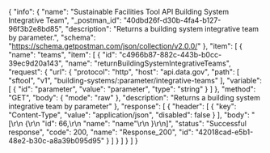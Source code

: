 {
  "info": {
    "name": "Sustainable Facilities Tool API Building System Integrative Team",
    "_postman_id": "40dbd26f-d30b-4fa4-b127-96f3b2e8bd85",
    "description": "Returns a building system integrative team by parameter.",
    "schema": "https://schema.getpostman.com/json/collection/v2.0.0/"
  },
  "item": [
    {
      "name": "teams",
      "item": [
        {
          "id": "c4966b87-882c-443b-b0cc-39ec9d20a143",
          "name": "returnBuildingSystemIntegrativeTeams",
          "request": {
            "url": {
              "protocol": "http",
              "host": "api.data.gov",
              "path": [
                "sftool",
                "v1",
                "building-systems/:parameter/integrative-teams"
              ],
              "variable": [
                {
                  "id": "parameter",
                  "value": "parameter",
                  "type": "string"
                }
              ]
            },
            "method": "GET",
            "body": {
              "mode": "raw"
            },
            "description": "Returns a building system integrative team by parameter"
          },
          "response": [
            {
              "header": [
                {
                  "key": "Content-Type",
                  "value": "application/json",
                  "disabled": false
                }
              ],
              "body": "[\r\n  {\r\n    \"id\": 66,\r\n    \"name\": \"name\"\r\n  }\r\n]",
              "status": "Successful response",
              "code": 200,
              "name": "Response_200",
              "id": "42018cad-e5b1-48e2-b30c-a8a39b095d95"
            }
          ]
        }
      ]
    }
  ]
}